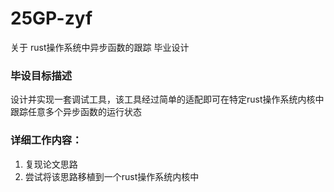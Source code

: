 # 25GP-zyf
关于 rust操作系统中异步函数的跟踪 毕业设计

### 毕设目标描述
设计并实现一套调试工具，该工具经过简单的适配即可在特定rust操作系统内核中跟踪任意多个异步函数的运行状态

### 详细工作内容：
1. 复现论文思路
2. 尝试将该思路移植到一个rust操作系统内核中
